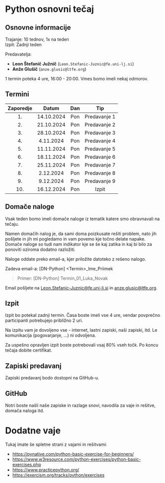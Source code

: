 # Python osnovni tečaj

## Osnovne informacije

Trajanje: 10 tednov, 1x na teden <br>
Izpit: Zadnji teden

Predavatelja:

- **Leon Štefanič Južnič** (`Leon.Stefanic-Juznic@fe.uni-lj.si`)
- **Anže Glušič** (`anze.glusic@ltfe.org`)

1 termin poteka 4 ure, 16:00 - 20:00. Vmes bomo imeli nekaj odmorov.

## Termini

| Zaporedje |   Datum   | Dan |     Tip      |
| :-------: | :-------: | :-: | :----------: |
|    1.     | 14.10.2024| Pon | Predavanje 1 |
|    2.     | 21.10.2024| Pon | Predavanje 2 |
|    3.     | 28.10.2024| Pon | Predavanje 3 |
|    4.     | 4.11.2024 | Pon | Predavanje 4 |
|    5.     | 11.11.2024 | Pon | Predavanje 5 |
|    6.     | 18.11.2024| Pon | Predavanje 6 |
|    7.     | 25.11.2024| Pon | Predavanje 7 |
|    8.     | 2.12.2024| Pon | Predavanje 8 |
|    9.     | 9.12.2024 | Pon | Predavanje 9 |
|    10.    | 16.12.2024| Pon |    Izpit     |

## Domače naloge

Vsak teden bomo imeli domače naloge iz tematik katere smo obravnavali na tečaju.

Namen domačih nalog je, da sami doma poizkusate rešiti problem, nato jih pošljete in jih mi pogledamo in vam povemo kje točno delate napake. Domače naloge so tudi nam indikator kje se še kaj zatika in kaj bi bilo za ponoviti oziroma dodatno razložiti.

Naloge oddate preko email-a, kjer priložite datoteko z rešeno nalogo.

Zadeva email-a: \[DN-Python\] \<Termin\>\_Ime_Priimek

> Primer: \[DN-Python\] Termin_01_Luka_Novak

Email pošljete na <Leon.Stefanic-Juznic@fe.uni-lj.si> in <anze.glusic@ltfe.org>.

## Izpit

Izpit bo potekal zadnji termin. Časa boste imeli vse 4 ure, vendar povprečno participanti potrebujejo približno 2 uri.

Na izpitu vam je dovoljeno vse - internet, lastni zapiski, naši zapiski, itd. Le komunikacija (pogovarjanje, ...) ni odvoljena.

Za uspešno opravljen izpit boste potrebovali vsaj 80% vseh točk. Po koncu tečaja dobite certifikat.

## Zapiski predavanj

Zapiski predavanj bodo dostopni na GitHub-u.

## GitHub

Notri boste našli naše zapiske in razlage snovi, navodila za vaje in rešitve, domača naloga itd.

# Dodatne vaje

Tukaj imate še spletne strani z vajami in rešitvami:

- https://pynative.com/python-basic-exercise-for-beginners/
- https://www.w3resource.com/python-exercises/python-basic-exercises.php
- https://www.practicepython.org/
- https://exercism.org/tracks/python/exercises

